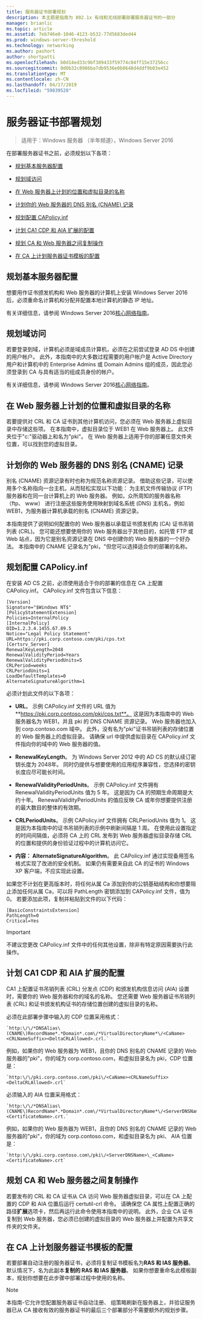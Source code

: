 ```yaml
---
title: 服务器证书部署规划
description: 本主题是指南为 802.1x 有线和无线部署部署服务器证书的一部分
manager: brianlic
ms.topic: article
ms.assetid: 7eb746e0-1046-4123-b532-77d5683ded44
ms.prod: windows-server-threshold
ms.technology: networking
ms.author: pashort
author: shortpatti
ms.openlocfilehash: b0d14ed33c9bf389433f59774c04ff15e37256cc
ms.sourcegitcommit: 0d0b32c8986ba7db9536e0b8648d4ddf9b03e452
ms.translationtype: MT
ms.contentlocale: zh-CN
ms.lasthandoff: 04/17/2019
ms.locfileid: "59839528"
---
```

# <a name="server-certificate-deployment-planning"></a>服务器证书部署规划

>适用于：Windows 服务器 （半年频道），Windows Server 2016

在部署服务器证书之前，必须规划以下各项：  
  
-   [规划基本服务器配置](#bkmk_basic)  
  
-   [规划域访问](#bkmk_domain)  
  
-   [在 Web 服务器上计划的位置和虚拟目录的名称](#bkmk_virtual)  
  
-   [计划你的 Web 服务器的 DNS 别名 (CNAME) 记录](#bkmk_cname)  
  
-   [规划配置 CAPolicy.inf](#bkmk_capolicy)  
  
-   [计划 CA1 CDP 和 AIA 扩展的配置](#bkmk_cdp)  
  
-   [规划 CA 和 Web 服务器之间复制操作](#bkmk_copy)  
  
-   [在 CA 上计划服务器证书模板的配置](#bkmk_template)  
  
## <a name="bkmk_basic"></a>规划基本服务器配置  
想要用作证书颁发机构和 Web 服务器的计算机上安装 Windows Server 2016 后，必须重命名计算机和分配并配置本地计算机的静态 IP 地址。  
  
有关详细信息，请参阅 Windows Server 2016[核心网络指南](../../../core-network-guide/Core-Network-Guide.md)。  
  
## <a name="bkmk_domain"></a>规划域访问  
若要登录到域，计算机必须是域成员计算机，必须在之前尝试登录 AD DS 中创建的用户帐户。 此外，本指南中的大多数过程需要的用户帐户是 Active Directory 用户和计算机中的 Enterprise Admins 或 Domain Admins 组的成员，因此您必须登录到 CA 与具有适当的组成员身份的帐户。  
  
有关详细信息，请参阅 Windows Server 2016[核心网络指南](../../../core-network-guide/Core-Network-Guide.md)。  
  
## <a name="bkmk_virtual"></a>在 Web 服务器上计划的位置和虚拟目录的名称  
若要提供对 CRL 和 CA 证书到其他计算机访问，您必须在 Web 服务器上虚拟目录中存储这些项。 在本指南中，虚拟目录位于 WEB1 在 Web 服务器上。 此文件夹位于"c:"驱动器上和名为"pki"。 在 Web 服务器上适用于你的部署任意文件夹位置，可以找到您的虚拟目录。  
  
## <a name="bkmk_cname"></a>计划你的 Web 服务器的 DNS 别名 (CNAME) 记录  
别名 (CNAME) 资源记录有时也称为规范名称资源记录。 借助这些记录，可以使用多个名称指向一台主机，从而轻松实现以下功能： 为主机文件传输协议 (FTP) 服务器和在同一台计算机上的 Web 服务器。 例如，众所周知的服务器名称 （ftp、 www） 进行注册这些服务使用映射到域名系统 (DNS) 主机名，例如 WEB1，为服务器计算机承载的别名 (CNAME) 资源记录。  
  
本指南提供了说明如何配置你的 Web 服务器以承载证书颁发机构 (CA) 证书吊销列表 (CRL)。 您可能还想要使用你的 Web 服务器出于其他目的，如托管 FTP 或 Web 站点，因为它是别名资源记录在 DNS 中创建你的 Web 服务器的一个好办法。 本指南中的 CNAME 记录名为"pki，"但您可以选择适合你的部署的名称。  
  
## <a name="bkmk_capolicy"></a>规划配置 CAPolicy.inf  
在安装 AD CS 之前，必须使用适合于你的部署的信息在 CA 上配置 CAPolicy.inf。 CAPolicy.inf 文件包含以下信息：  
  
```  
[Version]  
Signature="$Windows NT$"  
[PolicyStatementExtension]  
Policies=InternalPolicy  
[InternalPolicy]  
OID=1.2.3.4.1455.67.89.5  
Notice="Legal Policy Statement"  
URL=https://pki.corp.contoso.com/pki/cps.txt  
[Certsrv_Server]  
RenewalKeyLength=2048  
RenewalValidityPeriod=Years  
RenewalValidityPeriodUnits=5  
CRLPeriod=weeks  
CRLPeriodUnits=1  
LoadDefaultTemplates=0  
AlternateSignatureAlgorithm=1  
```  
必须计划此文件的以下各项：  
  
-   **URL**。 示例 CAPolicy.inf 文件的 URL 值为**https://pki.corp.contoso.com/pki/cps.txt**。 这是因为本指南中的 Web 服务器名为 WEB1，并且 pki 的 DNS CNAME 资源记录。 Web 服务器也加入到 corp.contoso.com 域中。 此外，没有名为"pki"证书吊销列表的存储位置的 Web 服务器上的虚拟目录。 请确保 url 中提供虚拟目录在 CAPolicy.inf 文件指向你的域中的 Web 服务器的值。  
  
-   **RenewalKeyLength**。 为 Windows Server 2012 中的 AD CS 的默认续订密钥长度为 2048年。 同时仍提供与想要使用的应用程序兼容性，您选择的密钥长度应尽可能长时间。  
  
-   **RenewalValidityPeriodUnits**。 示例 CAPolicy.inf 文件拥有 RenewalValidityPeriodUnits 值为 5 年。 这是因为 CA 的预期生命周期是大约十年。 RenewalValidityPeriodUnits 的值应反映 CA 或年你想要提供注册的最大数目的整体的有效期。  
  
-   **CRLPeriodUnits**。 示例 CAPolicy.inf 文件拥有 CRLPeriodUnits 值为 1。 这是因为本指南中的证书吊销列表的示例中刷新间隔是 1 周。 在使用此设置指定的时间间隔值，必须将 CA 上的 CRL 发布到 Web 服务器虚拟目录存储 CRL 的位置和提供的身份验证过程中的计算机访问它。  
  
-   **内容： AlternateSignatureAlgorithm**。 此 CAPolicy.inf 通过实现备用签名格式实现了改进的安全机制。 如果仍有需要来自此 CA 的证书的 Windows XP 客户端，不应实现此设置。  
  
如果您不计划在更高版本时，将任何从属 Ca 添加到你的公钥基础结构和你想要阻止添加任何从属 Ca，可以将 PathLength 密钥添加到 CAPolicy.inf 文件，值为 0。 若要添加此项，复制并粘贴到文件的以下代码：  
  
```  
[BasicConstraintsExtension]  
PathLength=0  
Critical=Yes  
```  
  
> [!IMPORTANT]  
> 不建议您更改 CAPolicy.inf 文件中的任何其他设置，除非有特定原因需要执行此操作。  
  
## <a name="bkmk_cdp"></a>计划 CA1 CDP 和 AIA 扩展的配置  
CA1 上配置证书吊销列表 (CRL) 分发点 (CDP) 和颁发机构信息访问 (AIA) 设置时，需要你的 Web 服务器和你的域名的名称。 您还需要 Web 服务器证书吊销列表 (CRL) 和证书颁发机构证书的存储位置创建的虚拟目录的名称。  
  
必须在此部署步骤中输入的 CDP 位置采用格式：  
      
    `http:\/\/*DNSAlias\(CNAME\)RecordName*.*Domain*.com\/*VirtualDirectoryName*\/<CaName><CRLNameSuffix><DeltaCRLAllowed>.crl.`  
      
例如，如果你的 Web 服务器为 WEB1，且你的 DNS 别名的 CNAME 记录的 Web 服务器的"pki"，你的域为 corp.contoso.com，和虚拟目录名为 pki，CDP 位置是：  
      
    `http:\/\/pki.corp.contoso.com\/pki\/<CaName><CRLNameSuffix><DeltaCRLAllowed>.crl`  
      
必须输入的 AIA 位置采用格式：  
      
    `http:\/\/*DNSAlias\(CNAME\)RecordName*.*Domain*.com\/*VirtualDirectoryName*\/<ServerDNSName>\_<CaName><CertificateName>.crt.`  
      
例如，如果你的 Web 服务器为 WEB1，且你的 DNS 别名的 CNAME 记录的 Web 服务器的"pki"，你的域为 corp.contoso.com，和虚拟目录名为 pki、 AIA 位置是：  
      
    `http:\/\/pki.corp.contoso.com\/pki\/<ServerDNSName>\_<CaName><CertificateName>.crt`  
      
## <a name="bkmk_copy"></a>规划 CA 和 Web 服务器之间复制操作  
若要发布的 CRL 和 CA 证书从 CA 访问 Web 服务器虚拟目录，可以在 CA 上配置的 CDP 和 AIA 位置后运行 certutil-crl 命令。 请确保您 CA 属性上配置正确的路径**扩展**选项卡，然后再运行此命令使用本指南中的说明。 此外，企业 CA 证书复制到 Web 服务器，您必须已创建的虚拟目录的 Web 服务器上并配置为共享文件夹的文件夹。  
  
## <a name="bkmk_template"></a>在 CA 上计划服务器证书模板的配置  
若要部署自动注册的服务器证书，必须将复制证书模板名为**RAS 和 IAS 服务器**。 默认情况下，名为此副本**复制的 RAS 和 IAS 服务器**。 如果你想要重命名此模板副本，规划你想要在此步骤中部署过程中使用的名称。  
  
> [!NOTE]  
> 本指南-它允许您配置服务器证书自动注册、 组策略刷新在服务器上，并验证服务器已从 CA 接收有效的服务器证书的最后三个部署部分不需要额外的规划步骤。  
  


